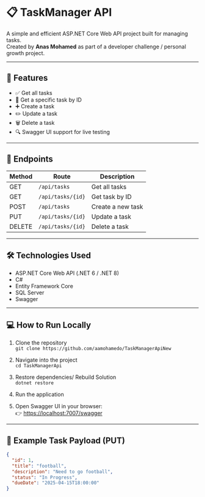 # 📋 TaskManager API

A simple and efficient ASP.NET Core Web API project built for managing tasks.  
Created by **Anas Mohamed** as part of a developer challenge / personal growth project.

---

## 🚀 Features

- ✅ Get all tasks
- 📌 Get a specific task by ID
- ➕ Create a task
- ✏️ Update a task
- 🗑️ Delete a task
- 🔍 Swagger UI support for live testing

---

## 📂 Endpoints

| Method | Route                | Description           |
|--------|----------------------|-----------------------|
| GET    | `/api/tasks`         | Get all tasks         |
| GET    | `/api/tasks/{id}`    | Get task by ID        |
| POST   | `/api/tasks`         | Create a new task     |
| PUT    | `/api/tasks/{id}`    | Update a task         |
| DELETE | `/api/tasks/{id}`    | Delete a task         |

---

## 🛠️ Technologies Used

- ASP.NET Core Web API (.NET 6 / .NET 8)
- C#
- Entity Framework Core
- SQL Server
- Swagger

---

## 💻 How to Run Locally

1. Clone the repository  
   `git clone https://github.com/aamohamedo/TaskManagerApiNew`

2. Navigate into the project  
   `cd TaskManagerApi`

3. Restore dependencies/ Rebuild Solution  
   `dotnet restore`

4. Run the application  

5. Open Swagger UI in your browser:  
   👉 [https://localhost:7007/swagger](https://localhost:7007/swagger)

---

## 📘 Example Task Payload (PUT)

```json
{
  "id": 1,
  "title": "football",
  "description": "Need to go football",
  "status": "In Progress",
  "dueDate": "2025-04-15T18:00:00"
}
